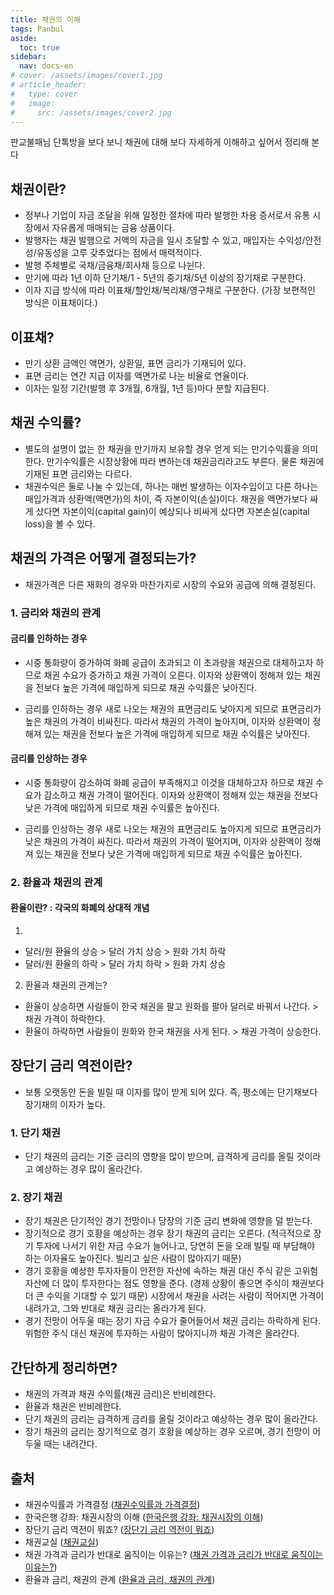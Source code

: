 ```yaml
---
title: 채권의 이해
tags: Panbul
aside:
  toc: true
sidebar:
  nav: docs-en
# cover: /assets/images/cover1.jpg
# article_header:
#   type: cover
#   image:
#     src: /assets/images/cover2.jpg
---
```


판교불패님 단톡방을 보다 보니 채권에 대해 보다 자세하게 이해하고 싶어서 정리해 본다

<!-- more -->

## 채권이란?
- 정부나 기업이 자금 조달을 위해 일정한 절차에 따라 발행한 차용 증서로서 유통 시장에서 자유롭게 매매되는 금융 상품이다.
- 발행자는 채권 발행으로 거액의 자금을 일시 조달할 수 있고, 매입자는 수익성/안전성/유동성을 고루 갖추었다는 점에서 매력적이다.
- 발행 주체별로 국채/금융채/회사채 등으로 나뉜다.
- 만기에 따라 1년 이하 단기채/1 - 5년의 중기채/5년 이상의 장기채로 구분한다.
- 이자 지급 방식에 따라 이표채/할인채/복리채/영구채로 구분한다. (가장 보편적인 방식은 이표채이다.)

## 이표채?
- 만기 상환 금액인 액면가, 상환일, 표면 금리가 기재되어 있다.
- 표면 금리는 연간 지급 이자를 액면가로 나눈 비율로 연율이다.
- 이자는 일정 기간(발행 후 3개월, 6개월, 1년 등)마다 분할 지급된다.

## 채권 수익률?
- 별도의 설명이 없는 한 채권을 만기까지 보유할 경우 얻게 되는 만기수익률을 의미한다. 만기수익률은 시장상황에 따라 변하는데 채권금리라고도 부른다. 물론 채권에 기재된 표면 금리와는 다르다.
- 채권수익은 둘로 나눌 수 있는데, 하나는 매번 발생하는 이자수입이고 다른 하나는 매입가격과 상환액(액면가)의 차이, 즉 자본이익(손실)이다. 채권을 액면가보다 싸게 샀다면 자본이익(capital gain)이 예상되나 비싸게 샀다면 자본손실(capital loss)을 볼 수 있다. 

## 채권의 가격은 어떻게 결정되는가?
- 채권가격은 다른 재화의 경우와 마찬가지로 시장의 수요와 공급에 의해 결정된다.

### 1. 금리와 채권의 관계
#### 금리를 인하하는 경우
- 시중 통화량이 증가하여 화폐 공급이 초과되고 이 초과량을 채권으로 대체하고자 하므로 채권 수요가 증가하고 채권 가격이 오른다. 이자와 상환액이 정해져 있는 채권을 전보다 높은 가격에 매입하게 되므로 채권 수익률은 낮아진다.

- 금리를 인하하는 경우 새로 나오는 채권의 표면금리도 낮아지게 되므로 표면금리가 높은 채권의 가격이 비싸진다. 따라서 채권의 가격이 높아지며, 이자와 상환액이 정해져 있는 채권을 전보다 높은 가격에 매입하게 되므로 채권 수익률은 낮아진다.

#### 금리를 인상하는 경우
- 시중 통화량이 감소하여 화폐 공급이 부족해지고 이것을 대체하고자 하므로 채권 수요가 감소하고 채권 가격이 떨어진다. 이자와 상환액이 정해져 있는 채권을 전보다 낮은 가격에 매입하게 되므로 채권 수익률은 높아진다.

- 금리를 인상하는 경우 새로 나오는 채권의 표면금리도 높아지게 되므로 표면금리가 낮은 채권의 가격이 싸진다. 따라서 채권의 가격이 떨어지며, 이자와 상환액이 정해져 있는 채권을 전보다 낮은 가격에 매입하게 되므로 채권 수익률은 높아진다.

### 2. 환율과 채권의 관계
#### 환율이란? : 각국의 화폐의 상대적 개념
1)
- 달러/원 환율의 상승 > 달러 가치 상승 > 원화 가치 하락
- 달러/원 환율의 하락 > 달러 가치 하락 > 원화 가치 상승

2) 환율과 채권의 관계는?
- 환율이 상승하면 사람들이 한국 채권을 팔고 원화를 팔아 달러로 바꿔서 나간다. > 채권 가격이 하락한다.
- 환율이 하락하면 사람들이 원화와 한국 채권을 사게 된다. > 채권 가격이 상승한다.

## 장단기 금리 역전이란?
- 보통 오랫동안 돈을 빌릴 때 이자를 많이 받게 되어 있다. 즉, 평소에는 단기채보다 장기채의 이자가 높다.

### 1. 단기 채권
- 단기 채권의 금리는 기준 금리의 영향을 많이 받으며, 급격하게 금리를 올릴 것이라고 예상하는 경우 많이 올라간다.

### 2. 장기 채권
- 장기 채권은 단기적인 경기 전망이나 당장의 기준 금리 변화에 영향을 덜 받는다. 
- 장기적으로 경기 호황을 예상하는 경우 장기 채권의 금리는 오른다. (적극적으로 장기 투자에 나서기 위한 자금 수요가 늘어나고, 당연히 돈을 오래 빌릴 때 부담해야 하는 이자율도 높아진다. 빌리고 싶은 사람이 많아지기 때문)
- 경기 호황을 예상한 투자자들이 안전한 자산에 속하는 채권 대신 주식 같은 고위험 자산에 더 많이 투자한다는 점도 영향을 준다. (경제 상황이 좋으면 주식이 채권보다 더 큰 수익을 기대할 수 있기 때문) 시장에서 채권을 사려는 사람이 적어지면 가격이 내려가고, 그와 반대로 채권 금리는 올라가게 된다.
- 경기 전망이 어두울 때는 장기 자금 수요가 줄어들어서 채권 금리는 하락하게 된다. 위험한 주식 대신 채권에 투자하는 사람이 많아지니까 채권 가격은 올라간다.

## 간단하게 정리하면?
- 채권의 가격과 채권 수익률(채권 금리)은 반비례한다.
- 환율과 채권은 반비례한다.
- 단기 채권의 금리는 급격하게 금리를 올릴 것이라고 예상하는 경우 많이 올라간다.
- 장기 채권의 금리는 장기적으로 경기 호황을 예상하는 경우 오르며, 경기 전망이 어두울 때는 내려간다.

## 출처
- 채권수익률과 가격결정 ([채권수익률과 가격결정](https://eiec.kdi.re.kr/material/clickView.do?click_yymm=201512&cidx=1670))
- 한국은행 강좌: 채권시장의 이해 ([한국은행 강좌: 채권시장의 이해](https://www.bok.or.kr/portal/bbs/B0000217/view.do?nttId=213828&menuNo=200144&pageIndex=))
- 장단기 금리 역전이 뭐죠? ([장단기 금리 역전이 뭐죠](https://www.mk.co.kr/premium/special-report/view/2022/05/31956/))
- 채권교실 ([채권교실](https://www.iprovest.com/financial/bond/bondguide/bondstudy.htm))
- 채권 가격과 금리가 반대로 움직이는 이유는? ([채권 가격과 금리가 반대로 움직이는 이유는?](https://brunch.co.kr/@money-economy/61))
- 환율과 금리, 채권의 관계 ([환율과 금리, 채권의 관계](https://brunch.co.kr/@yunuya/87))